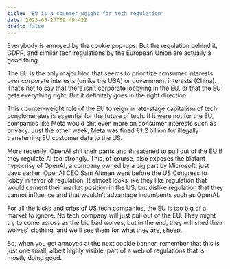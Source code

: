```yaml
---
title: "EU is a counter-weight for tech regulation"
date: 2023-05-27T09:49:42Z
draft: false
---
```


Everybody is annoyed by the cookie pop-ups. But the regulation behind it, GDPR, and similar tech regulations by the European Union are actually a good thing.

The EU is the only major bloc that seems to prioritize consumer interests over corporate interests (unlike the USA) or government interests (China). That’s not to say that there isn’t corporate lobbying in the EU, or that the EU gets everything right. But it definitely goes in the right direction.

This counter-weight role of the EU to reign in late-stage capitalism of tech conglomerates is essential for the future of tech. If it were not for the EU, companies like Meta would shit even more on consumer interests such as privacy. Just the other week, Meta was fined €1.2 billion for illegally transferring EU customer data to the US.

More recently, OpenAI shit their pants and threatened to pull out of the EU if they regulate AI too strongly. This, of course, also exposes the blatant hypocrisy of OpenAI, a company owned by a big part by Microsoft; just days earlier, OpenAI CEO Sam Altman went before the US Congress to lobby in favor of regulation. It almost looks like they like regulation that would cement their market position in the US, but dislike regulation that they cannot influence and that wouldn’t advantage incumbents such as OpenAI.

For all the kicks and cries of US tech companies, the EU is too big of a market to ignore. No tech company will just pull out of the EU. They might try to come across as the big bad wolves, but in the end, they will shed their wolves' clothing, and we'll see them for what they are, sheep.

So, when you get annoyed at the next cookie banner, remember that this is just one small, albeit highly visible, part of a web of regulations that is mostly doing good.
